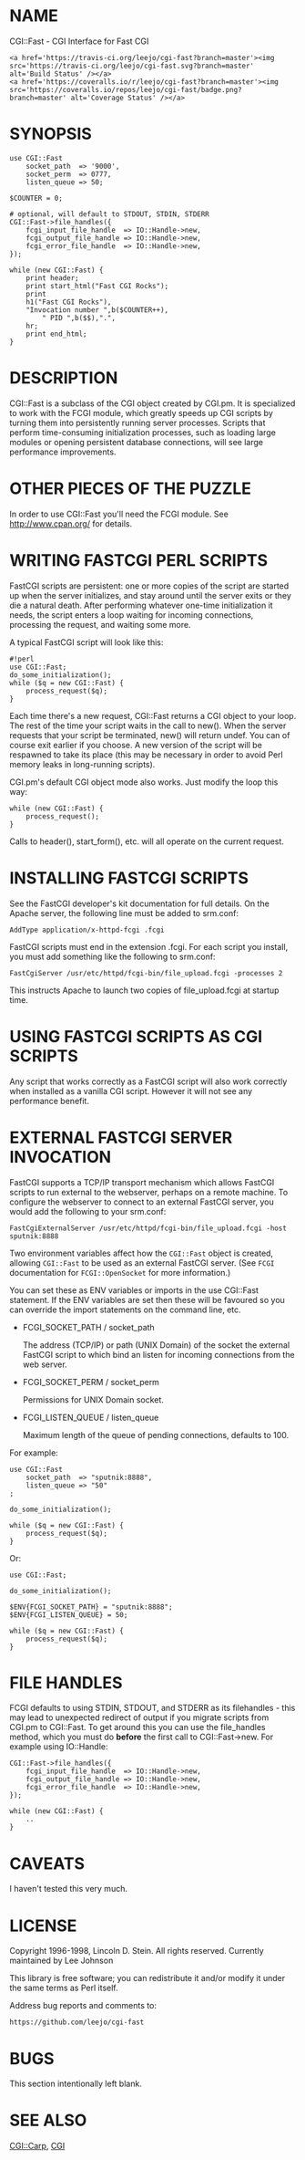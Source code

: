 # NAME

CGI::Fast - CGI Interface for Fast CGI

<div>

    <a href='https://travis-ci.org/leejo/cgi-fast?branch=master'><img src='https://travis-ci.org/leejo/cgi-fast.svg?branch=master' alt='Build Status' /></a>
    <a href='https://coveralls.io/r/leejo/cgi-fast?branch=master'><img src='https://coveralls.io/repos/leejo/cgi-fast/badge.png?branch=master' alt='Coverage Status' /></a>
</div>

# SYNOPSIS

    use CGI::Fast
        socket_path  => '9000',
        socket_perm  => 0777,
        listen_queue => 50;

    $COUNTER = 0;

    # optional, will default to STDOUT, STDIN, STDERR
    CGI::Fast->file_handles({
        fcgi_input_file_handle  => IO::Handle->new,
        fcgi_output_file_handle => IO::Handle->new,
        fcgi_error_file_handle  => IO::Handle->new,
    });

    while (new CGI::Fast) {
        print header;
        print start_html("Fast CGI Rocks");
        print
        h1("Fast CGI Rocks"),
        "Invocation number ",b($COUNTER++),
            " PID ",b($$),".",
        hr;
        print end_html;
    }

# DESCRIPTION

CGI::Fast is a subclass of the CGI object created by CGI.pm.  It is
specialized to work with the FCGI module, which greatly speeds up CGI
scripts by turning them into persistently running server processes.
Scripts that perform time-consuming initialization processes, such as
loading large modules or opening persistent database connections, will
see large performance improvements.

# OTHER PIECES OF THE PUZZLE

In order to use CGI::Fast you'll need the FCGI module.  See
http://www.cpan.org/ for details.

# WRITING FASTCGI PERL SCRIPTS

FastCGI scripts are persistent: one or more copies of the script
are started up when the server initializes, and stay around until
the server exits or they die a natural death.  After performing
whatever one-time initialization it needs, the script enters a
loop waiting for incoming connections, processing the request, and
waiting some more.

A typical FastCGI script will look like this:

    #!perl
    use CGI::Fast;
    do_some_initialization();
    while ($q = new CGI::Fast) {
        process_request($q);
    }

Each time there's a new request, CGI::Fast returns a
CGI object to your loop.  The rest of the time your script
waits in the call to new().  When the server requests that
your script be terminated, new() will return undef.  You can
of course exit earlier if you choose.  A new version of the
script will be respawned to take its place (this may be
necessary in order to avoid Perl memory leaks in long-running
scripts).

CGI.pm's default CGI object mode also works.  Just modify the loop
this way:

    while (new CGI::Fast) {
        process_request();
    }

Calls to header(), start\_form(), etc. will all operate on the
current request.

# INSTALLING FASTCGI SCRIPTS

See the FastCGI developer's kit documentation for full details.  On
the Apache server, the following line must be added to srm.conf:

    AddType application/x-httpd-fcgi .fcgi

FastCGI scripts must end in the extension .fcgi.  For each script you
install, you must add something like the following to srm.conf:

    FastCgiServer /usr/etc/httpd/fcgi-bin/file_upload.fcgi -processes 2

This instructs Apache to launch two copies of file\_upload.fcgi at
startup time.

# USING FASTCGI SCRIPTS AS CGI SCRIPTS

Any script that works correctly as a FastCGI script will also work
correctly when installed as a vanilla CGI script.  However it will
not see any performance benefit.

# EXTERNAL FASTCGI SERVER INVOCATION

FastCGI supports a TCP/IP transport mechanism which allows FastCGI scripts to run
external to the webserver, perhaps on a remote machine.  To configure the
webserver to connect to an external FastCGI server, you would add the following
to your srm.conf:

    FastCgiExternalServer /usr/etc/httpd/fcgi-bin/file_upload.fcgi -host sputnik:8888

Two environment variables affect how the `CGI::Fast` object is created,
allowing `CGI::Fast` to be used as an external FastCGI server. (See `FCGI`
documentation for `FCGI::OpenSocket` for more information.)

You can set these as ENV variables or imports in the use CGI::Fast statement.
If the ENV variables are set then these will be favoured so you can override
the import statements on the command line, etc.

- FCGI\_SOCKET\_PATH / socket\_path

    The address (TCP/IP) or path (UNIX Domain) of the socket the external FastCGI
    script to which bind an listen for incoming connections from the web server.

- FCGI\_SOCKET\_PERM / socket\_perm

    Permissions for UNIX Domain socket.

- FCGI\_LISTEN\_QUEUE / listen\_queue

    Maximum length of the queue of pending connections, defaults to 100.

For example:

    use CGI::Fast
        socket_path  => "sputnik:8888",
        listen_queue => "50"
    ;

    do_some_initialization();

    while ($q = new CGI::Fast) {
        process_request($q);
    }

Or:

    use CGI::Fast;

    do_some_initialization();

    $ENV{FCGI_SOCKET_PATH} = "sputnik:8888";
    $ENV{FCGI_LISTEN_QUEUE} = 50;

    while ($q = new CGI::Fast) {
        process_request($q);
    }

# FILE HANDLES

FCGI defaults to using STDIN, STDOUT, and STDERR as its filehandles - this
may lead to unexpected redirect of output if you migrate scripts from CGI.pm
to CGI::Fast. To get around this you can use the file\_handles method, which
you must do **before** the first call to CGI::Fast->new. For example using
IO::Handle:

    CGI::Fast->file_handles({
        fcgi_input_file_handle  => IO::Handle->new,
        fcgi_output_file_handle => IO::Handle->new,
        fcgi_error_file_handle  => IO::Handle->new,
    });

    while (new CGI::Fast) {
        ..
    }

# CAVEATS

I haven't tested this very much.

# LICENSE

Copyright 1996-1998, Lincoln D. Stein.  All rights reserved. Currently
maintained by Lee Johnson

This library is free software; you can redistribute it and/or modify
it under the same terms as Perl itself.

Address bug reports and comments to:

    https://github.com/leejo/cgi-fast

# BUGS

This section intentionally left blank.

# SEE ALSO

[CGI::Carp](https://metacpan.org/pod/CGI::Carp), [CGI](https://metacpan.org/pod/CGI)
